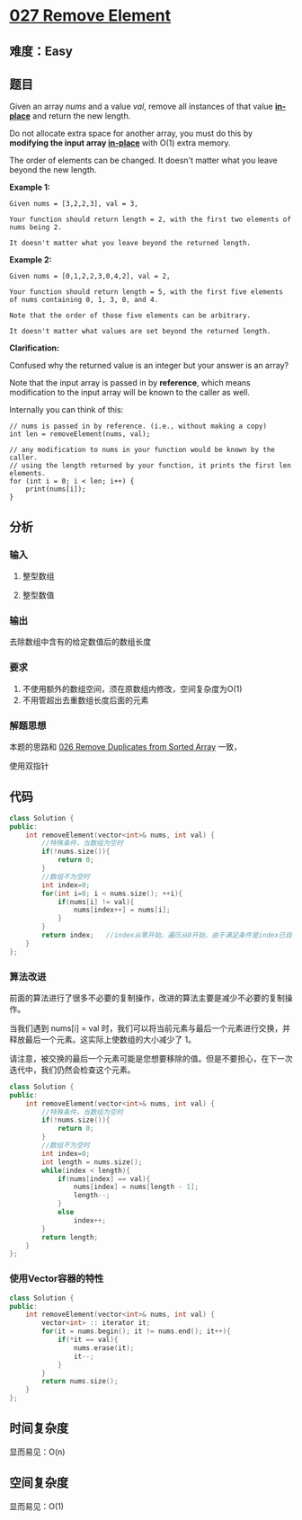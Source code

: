 # [027 Remove Element](https://leetcode.com/problems/remove-element/)

## 难度：Easy

##  题目

Given an array *nums* and a value *val*, remove all instances of that value [**in-place**](https://en.wikipedia.org/wiki/In-place_algorithm) and return the new length.

Do not allocate extra space for another array, you must do this by **modifying the input array [in-place](https://en.wikipedia.org/wiki/In-place_algorithm)** with O(1) extra memory.

The order of elements can be changed. It doesn't matter what you leave beyond the new length.

**Example 1:**

```
Given nums = [3,2,2,3], val = 3,

Your function should return length = 2, with the first two elements of nums being 2.

It doesn't matter what you leave beyond the returned length.
```

**Example 2:**

```
Given nums = [0,1,2,2,3,0,4,2], val = 2,

Your function should return length = 5, with the first five elements of nums containing 0, 1, 3, 0, and 4.

Note that the order of those five elements can be arbitrary.

It doesn't matter what values are set beyond the returned length.
```

**Clarification:**

Confused why the returned value is an integer but your answer is an array?

Note that the input array is passed in by **reference**, which means modification to the input array will be known to the caller as well.

Internally you can think of this:

```
// nums is passed in by reference. (i.e., without making a copy)
int len = removeElement(nums, val);

// any modification to nums in your function would be known by the caller.
// using the length returned by your function, it prints the first len elements.
for (int i = 0; i < len; i++) {
    print(nums[i]);
}
```

## 分析

### 输入

1. 整型数组

2. 整型数值


### 输出

去除数组中含有的给定数值后的数组长度

### 要求

1. 不使用额外的数组空间，须在原数组内修改，空间复杂度为O(1)
2. 不用管超出去重数组长度后面的元素

### 解题思想

本题的思路和 [026 Remove Duplicates from Sorted Array](https://leetcode.com/problems/remove-duplicates-from-sorted-array/) 一致，

使用双指针

## 代码

```C++
class Solution {
public:
    int removeElement(vector<int>& nums, int val) {
        //特殊条件，当数组为空时
        if(!nums.size()){
            return 0;
        }
        //数组不为空时
        int index=0;
        for(int i=0; i < nums.size(); ++i){
            if(nums[i] != val){
                nums[index++] = nums[i];
            }
        }
        return index;	//index从零开始，遍历从0开始，由于满足条件是index已自增1，故直接返回index即可
    }
};
```

### 算法改进

前面的算法进行了很多不必要的复制操作，改进的算法主要是减少不必要的复制操作。

当我们遇到 nums[i] = val 时，我们可以将当前元素与最后一个元素进行交换，并释放最后一个元素。这实际上使数组的大小减少了 1。

请注意，被交换的最后一个元素可能是您想要移除的值。但是不要担心，在下一次迭代中，我们仍然会检查这个元素。

```C++
class Solution {
public:
    int removeElement(vector<int>& nums, int val) {
        //特殊条件，当数组为空时
        if(!nums.size()){
            return 0;
        }
        //数组不为空时
        int index=0;
        int length = nums.size();
        while(index < length){
            if(nums[index] == val){
                nums[index] = nums[length - 1];
                length--;
            }
            else
                index++;
        }
        return length;
    }
};
```

### 使用Vector容器的特性

```C++
class Solution {
public:
    int removeElement(vector<int>& nums, int val) {
        vector<int> :: iterator it;
        for(it = nums.begin(); it != nums.end(); it++){
            if(*it == val){
                nums.erase(it);
                it--;
            }
        }
        return nums.size();
    }
};
```

## 时间复杂度

显而易见：O(n)

## 空间复杂度

显而易见：O(1)

